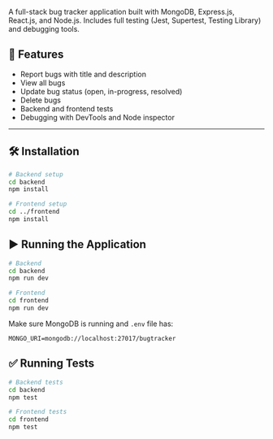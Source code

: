 A full-stack bug tracker application built with MongoDB, Express.js, React.js, and Node.js. Includes full testing (Jest, Supertest, Testing Library) and debugging tools.


## 🚀 Features
- Report bugs with title and description
- View all bugs
- Update bug status (open, in-progress, resolved)
- Delete bugs
- Backend and frontend tests
- Debugging with DevTools and Node inspector

---

## 🛠 Installation

```bash
# Backend setup
cd backend
npm install

# Frontend setup
cd ../frontend
npm install
```


## ▶️ Running the Application

```bash
# Backend
cd backend
npm run dev

# Frontend
cd frontend
npm run dev
```

Make sure MongoDB is running and `.env` file has:
```
MONGO_URI=mongodb://localhost:27017/bugtracker
```

## ✅ Running Tests

```bash
# Backend tests
cd backend
npm test

# Frontend tests
cd frontend
npm test
